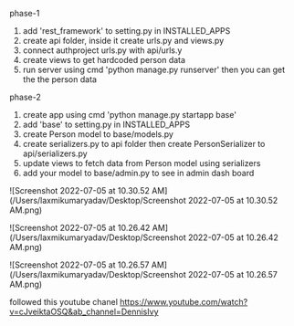 phase-1
1. add 'rest_framework' to setting.py in INSTALLED_APPS
2. create api folder, inside it create urls.py and views.py
3. connect authproject urls.py with api/urls.y
4. create views to get hardcoded person data
5. run server using cmd 'python manage.py runserver' then you can get the the person data 

phase-2
1. create app using cmd 'python manage.py startapp base' 
2. add 'base' to setting.py in INSTALLED_APPS
3. create Person model to base/models.py
4. create serializers.py to api folder then create PersonSerializer to api/serializers.py
5. update views to fetch data from Person model using serializers
6. add your model to base/admin.py to see in admin dash board



![Screenshot 2022-07-05 at 10.30.52 AM](/Users/laxmikumaryadav/Desktop/Screenshot 2022-07-05 at 10.30.52 AM.png)

![Screenshot 2022-07-05 at 10.26.42 AM](/Users/laxmikumaryadav/Desktop/Screenshot 2022-07-05 at 10.26.42 AM.png)

![Screenshot 2022-07-05 at 10.26.57 AM](/Users/laxmikumaryadav/Desktop/Screenshot 2022-07-05 at 10.26.57 AM.png)

followed this youtube chanel
https://www.youtube.com/watch?v=cJveiktaOSQ&ab_channel=DennisIvy